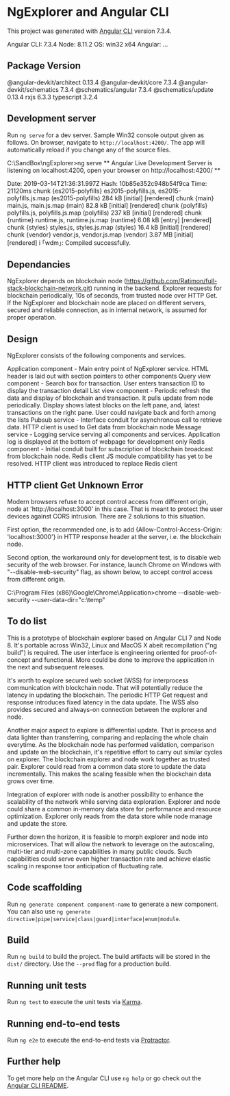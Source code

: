# NgExplorer and Angular CLI

This project was generated with [Angular CLI](https://github.com/angular/angular-cli) version 7.3.4. 

Angular CLI: 7.3.4
Node: 8.11.2
OS: win32 x64
Angular:
...

Package                      Version
------------------------------------------------------
@angular-devkit/architect    0.13.4
@angular-devkit/core         7.3.4
@angular-devkit/schematics   7.3.4
@schematics/angular          7.3.4
@schematics/update           0.13.4
rxjs                         6.3.3
typescript                   3.2.4

## Development server

Run `ng serve` for a dev server. Sample Win32 console output given as follows. On browser, navigate to `http://localhost:4200/`. The app will automatically reload if you change any of the source files. 

C:\SandBox\ngExplorer>ng serve
** Angular Live Development Server is listening on localhost:4200, open your browser on http://localhost:4200/ **

Date: 2019-03-14T21:36:31.997Z
Hash: 10b85e352c948b54f9ca
Time: 21120ms
chunk {es2015-polyfills} es2015-polyfills.js, es2015-polyfills.js.map (es2015-polyfills) 284 kB [initial] [rendered]
chunk {main} main.js, main.js.map (main) 82.8 kB [initial] [rendered]
chunk {polyfills} polyfills.js, polyfills.js.map (polyfills) 237 kB [initial] [rendered]
chunk {runtime} runtime.js, runtime.js.map (runtime) 6.08 kB [entry] [rendered]
chunk {styles} styles.js, styles.js.map (styles) 16.4 kB [initial] [rendered]
chunk {vendor} vendor.js, vendor.js.map (vendor) 3.87 MB [initial] [rendered]
i ｢wdm｣: Compiled successfully.

## Dependancies

NgExplorer depends on blockchain node (https://github.com/Ratimon/full-stack-blockchain-network.git) running in the backend. Explorer requests for blockchain periodically, 10s of seconds, from trusted node over HTTP Get. If the NgExplorer and blockchain node are placed on different servers, secured and reliable connection, as in internal network, is assumed for proper operation. 

## Design

NgExplorer consists of the following components and services.

Application component - Main entry point of NgExplorer service. HTML header is laid out with section pointers to other components
Query view component - Search box for transaction. User enters transaction ID to display the transaction detail
List view component - Periodic refresh the data and display of blockchain and transaction. It pulls update from node periodically. Display shows latest blocks on the left pane, and, latest transactions on the right pane. User could navigate back and forth among the lists
Pubsub service - Interface conduit for asynchronous call to retrieve data. HTTP client is used to Get data from blockchain node
Message service - Logging service serving all components and services. Application log is displayed at the bottom of webpage for development only
Redis component - Initial conduit built for subscription of blockchain broadcast from blockchain node. Redis client JS module compatibility has yet to be resolved. HTTP client was introduced to replace Redis client

## HTTP client Get Unknown Error

Modern browsers refuse to accept control access from different origin, node at 'http://localhost:3000' in this case. That is meant to protect the user devices against CORS intrusion. There are 2 solutions to this situation.

First option, the recommended one, is to add {Allow-Control-Access-Origin: 'localhost:3000'} in HTTP response header at the server, i.e. the blockchain node.  

Second option, the workaround only for development test, is to disable web security of the web browser. For instance, launch Chrome on Windows with "--disable-web-security" flag, as shown below, to accept control access from different origin.

C:\Program Files (x86)\Google\Chrome\Application>chrome --disable-web-security --user-data-dir="c:\temp"

## To do list

This is a prototype of blockchain explorer based on Angular CLI 7 and Node 8. It's portable across Win32, Linux and MacOS X abeit recompilation ("ng build") is required. The user interface is engineering oriented for proof-of-concept and functional. More could be done to improve the application in the next and subsequent releases.

It's worth to explore secured web socket (WSS) for interprocess communication with blockchain node. That will potentially reduce the latency in updating the blockchain. The periodic HTTP Get request and response introduces fixed latency in the data update. The WSS also provides secured and always-on connection between the explorer and node.

Another major aspect to explore is differential update. That is process and data lighter than transferring, comparing and replacing the whole chain everytime. As the blockchain node has performed validation, comparison and update on the blockchain, it's repetitive effort to carry out similar cycles on explorer. The blockchain explorer and node work together as trusted pair. Explorer could read from a common data store to update the data incrementally. This makes the scaling feasible when the blockchain data grows over time. 

Integration of explorer with node is another possibility to enhance the scalability of the network while serving data exploration. Explorer and node could share a common in-memory data store for performance and resource optimization. Explorer only reads from the data store while node manage and update the store. 

Further down the horizon, it is feasible to morph explorer and node into microservices. That will allow the network to leverage on the autoscaling, multi-tier and multi-zone capabilities in many public clouds. Such capabilities could serve even higher transaction rate and achieve elastic scaling in response toor anticipation of fluctuating rate. 

## Code scaffolding

Run `ng generate component component-name` to generate a new component. You can also use `ng generate directive|pipe|service|class|guard|interface|enum|module`.

## Build

Run `ng build` to build the project. The build artifacts will be stored in the `dist/` directory. Use the `--prod` flag for a production build.

## Running unit tests

Run `ng test` to execute the unit tests via [Karma](https://karma-runner.github.io).

## Running end-to-end tests

Run `ng e2e` to execute the end-to-end tests via [Protractor](http://www.protractortest.org/).

## Further help

To get more help on the Angular CLI use `ng help` or go check out the [Angular CLI README](https://github.com/angular/angular-cli/blob/master/README.md).
